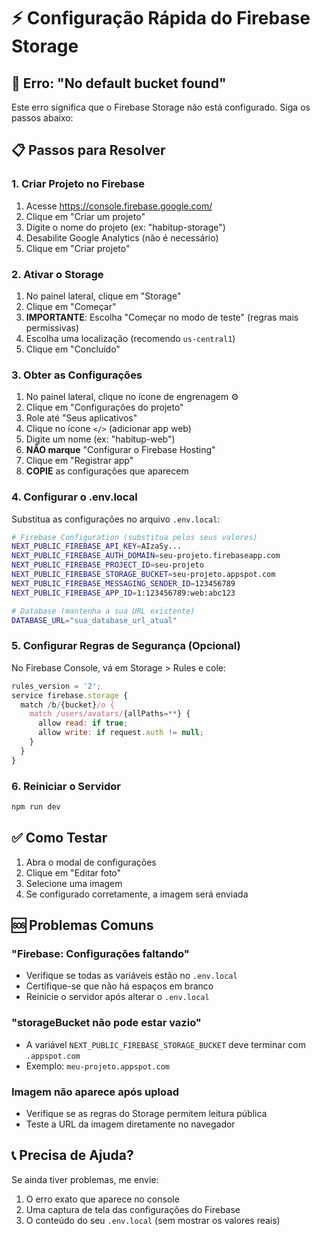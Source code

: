 # ⚡ Configuração Rápida do Firebase Storage

## 🚨 Erro: "No default bucket found"

Este erro significa que o Firebase Storage não está configurado. Siga os passos abaixo:

## 📋 Passos para Resolver

### 1. Criar Projeto no Firebase
1. Acesse https://console.firebase.google.com/
2. Clique em "Criar um projeto" 
3. Digite o nome do projeto (ex: "habitup-storage")
4. Desabilite Google Analytics (não é necessário)
5. Clique em "Criar projeto"

### 2. Ativar o Storage
1. No painel lateral, clique em "Storage"
2. Clique em "Começar"
3. **IMPORTANTE**: Escolha "Começar no modo de teste" (regras mais permissivas)
4. Escolha uma localização (recomendo `us-central1`)
5. Clique em "Concluído"

### 3. Obter as Configurações
1. No painel lateral, clique no ícone de engrenagem ⚙️
2. Clique em "Configurações do projeto"
3. Role até "Seus aplicativos" 
4. Clique no ícone `</>` (adicionar app web)
5. Digite um nome (ex: "habitup-web")
6. **NÃO marque** "Configurar o Firebase Hosting"
7. Clique em "Registrar app"
8. **COPIE** as configurações que aparecem

### 4. Configurar o .env.local
Substitua as configurações no arquivo `.env.local`:

```bash
# Firebase Configuration (substitua pelos seus valores)
NEXT_PUBLIC_FIREBASE_API_KEY=AIzaSy...
NEXT_PUBLIC_FIREBASE_AUTH_DOMAIN=seu-projeto.firebaseapp.com
NEXT_PUBLIC_FIREBASE_PROJECT_ID=seu-projeto
NEXT_PUBLIC_FIREBASE_STORAGE_BUCKET=seu-projeto.appspot.com
NEXT_PUBLIC_FIREBASE_MESSAGING_SENDER_ID=123456789
NEXT_PUBLIC_FIREBASE_APP_ID=1:123456789:web:abc123

# Database (mantenha a sua URL existente)
DATABASE_URL="sua_database_url_atual"
```

### 5. Configurar Regras de Segurança (Opcional)
No Firebase Console, vá em Storage > Rules e cole:

```javascript
rules_version = '2';
service firebase.storage {
  match /b/{bucket}/o {
    match /users/avatars/{allPaths=**} {
      allow read: if true;
      allow write: if request.auth != null;
    }
  }
}
```

### 6. Reiniciar o Servidor
```bash
npm run dev
```

## ✅ Como Testar
1. Abra o modal de configurações
2. Clique em "Editar foto"
3. Selecione uma imagem
4. Se configurado corretamente, a imagem será enviada

## 🆘 Problemas Comuns

### "Firebase: Configurações faltando"
- Verifique se todas as variáveis estão no `.env.local`
- Certifique-se que não há espaços em branco
- Reinicie o servidor após alterar o `.env.local`

### "storageBucket não pode estar vazio"
- A variável `NEXT_PUBLIC_FIREBASE_STORAGE_BUCKET` deve terminar com `.appspot.com`
- Exemplo: `meu-projeto.appspot.com`

### Imagem não aparece após upload
- Verifique se as regras do Storage permitem leitura pública
- Teste a URL da imagem diretamente no navegador

## 📞 Precisa de Ajuda?
Se ainda tiver problemas, me envie:
1. O erro exato que aparece no console
2. Uma captura de tela das configurações do Firebase
3. O conteúdo do seu `.env.local` (sem mostrar os valores reais)

